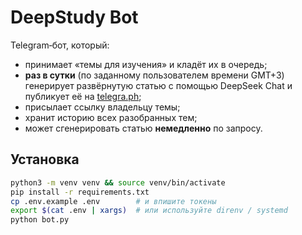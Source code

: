 # DeepStudy Bot

Telegram‑бот, который:

* принимает «темы для изучения» и кладёт их в очередь;
* **раз в сутки** (по заданному пользователем времени GMT+3) генерирует развёрнутую
  статью с помощью DeepSeek Chat и публикует её на [telegra.ph](https://telegra.ph);
* присылает ссылку владельцу темы;
* хранит историю всех разобранных тем;
* может сгенерировать статью **немедленно** по запросу.

## Установка

```bash
python3 -m venv venv && source venv/bin/activate
pip install -r requirements.txt
cp .env.example .env        # и впишите токены
export $(cat .env | xargs)  # или используйте direnv / systemd
python bot.py
